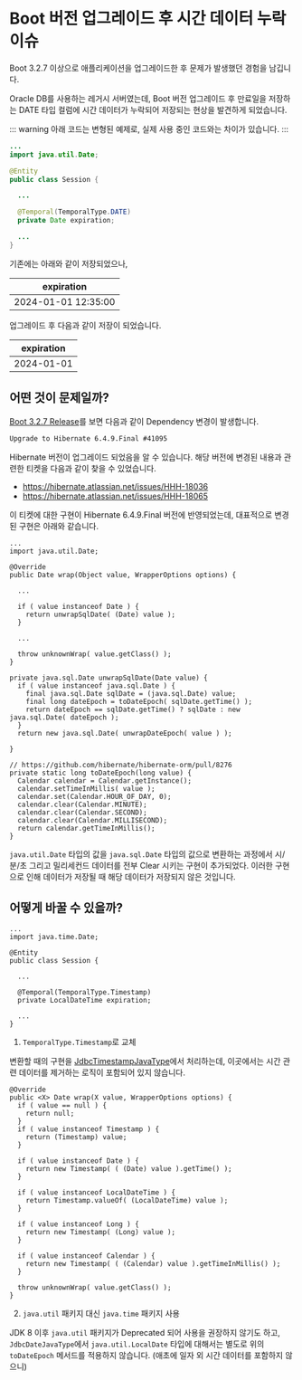 # Boot 버전 업그레이드 후 시간 데이터 누락 이슈

Boot 3.2.7 이상으로 애플리케이션을 업그레이드한 후 문제가 발생했던 경험을 남깁니다.

Oracle DB를 사용하는 레거시 서버였는데, Boot 버전 업그레이드 후 만료일을 저장하는 DATE 타입 컬럼에 시간 데이터가 누락되어 저장되는 현상을 발견하게 되었습니다.

::: warning
아래 코드는 변형된 예제로, 실제 사용 중인 코드와는 차이가 있습니다.
:::

```java
...
import java.util.Date;

@Entity
public class Session {

  ...

  @Temporal(TemporalType.DATE)
  private Date expiration;

  ...
}
```

기존에는 아래와 같이 저장되었으나,

|    expiration    |
|-------------------|
|2024-01-01 12:35:00|

업그레이드 후 다음과 같이 저장이 되었습니다.

|expiration|
|----------|
|2024-01-01|

## 어떤 것이 문제일까?

[Boot 3.2.7 Release](https://github.com/spring-projects/spring-boot/releases/tag/v3.2.7)를 보면 다음과 같이 Dependency 변경이 발생합니다.

```txt
Upgrade to Hibernate 6.4.9.Final #41095
```

Hibernate 버전이 업그레이드 되었음을 알 수 있습니다. 해당 버전에 변경된 내용과 관련한 티켓을 다음과 같이 찾을 수 있었습니다.

- https://hibernate.atlassian.net/issues/HHH-18036
- https://hibernate.atlassian.net/issues/HHH-18065

이 티켓에 대한 구현이 Hibernate 6.4.9.Final 버전에 반영되었는데, 대표적으로 변경된 구현은 아래와 같습니다.

```java{32-35}
...
import java.util.Date;

@Override
public Date wrap(Object value, WrapperOptions options) {

  ...

  if ( value instanceof Date ) {
    return unwrapSqlDate( (Date) value );
  }

  ...

  throw unknownWrap( value.getClass() );
}

private java.sql.Date unwrapSqlDate(Date value) {
  if ( value instanceof java.sql.Date ) {
    final java.sql.Date sqlDate = (java.sql.Date) value;
    final long dateEpoch = toDateEpoch( sqlDate.getTime() );
    return dateEpoch == sqlDate.getTime() ? sqlDate : new java.sql.Date( dateEpoch );
  }
  return new java.sql.Date( unwrapDateEpoch( value ) );

}

// https://github.com/hibernate/hibernate-orm/pull/8276
private static long toDateEpoch(long value) {
  Calendar calendar = Calendar.getInstance();
  calendar.setTimeInMillis( value );
  calendar.set(Calendar.HOUR_OF_DAY, 0);
  calendar.clear(Calendar.MINUTE);
  calendar.clear(Calendar.SECOND);
  calendar.clear(Calendar.MILLISECOND);
  return calendar.getTimeInMillis();
}
```

`java.util.Date` 타입의 값을 `java.sql.Date` 타입의 값으로 변환하는 과정에서 시/분/초 그리고 밀리세컨드 데이터를 전부 Clear 시키는 구현이 추가되었다. 이러한 구현으로 인해 데이터가 저장될 때 해당 데이터가 저장되지 않은 것입니다.

## 어떻게 바꿀 수 있을까?

```java{2,9-10}
...
import java.time.Date;

@Entity
public class Session {

  ...

  @Temporal(TemporalType.Timestamp)
  private LocalDateTime expiration;

  ...
}
```

1. `TemporalType.Timestamp`로 교체

변환할 때의 구현을 [JdbcTimestampJavaType](https://github.com/hibernate/hibernate-orm/blob/main/hibernate-core/src/main/java/org/hibernate/type/descriptor/java/JdbcTimestampJavaType.java#L174-L176)에서 처리하는데, 이곳에서는 시간 관련 데이터를 제거하는 로직이 포함되어 있지 않습니다.

```java{10-12}
@Override
public <X> Date wrap(X value, WrapperOptions options) {
  if ( value == null ) {
    return null;
  }
  if ( value instanceof Timestamp ) {
    return (Timestamp) value;
  }

  if ( value instanceof Date ) {
    return new Timestamp( ( (Date) value ).getTime() );
  }

  if ( value instanceof LocalDateTime ) {
    return Timestamp.valueOf( (LocalDateTime) value );
  }

  if ( value instanceof Long ) {
    return new Timestamp( (Long) value );
  }

  if ( value instanceof Calendar ) {
    return new Timestamp( ( (Calendar) value ).getTimeInMillis() );
  }

  throw unknownWrap( value.getClass() );
}
```

2. `java.util` 패키지 대신 `java.time` 패키지 사용

JDK 8 이후 `java.util` 패키지가 Deprecated 되어 사용을 권장하지 않기도 하고, `JdbcDateJavaType`에서 `java.util.LocalDate` 타입에 대해서는 별도로 위의 `toDateEpoch` 메서드를 적용하지 않습니다. (애초에 일자 외 시간 데이터를 포함하지 않으니)